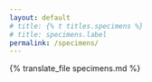 ```yaml
---
layout: default
# title: {% t titles.specimens %}
# title: specimens.label
permalink: /specimens/
---
```


{% translate_file specimens.md %}
